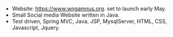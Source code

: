 
- Website: https://www.wngamnus.org. set to launch early May.
- Small Social media Website written in Java.
- Test driven, Spring MVC, Java, JSP, MysqlServer, HTML, CSS, Javascript, Jquery. 

